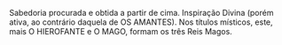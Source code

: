 Sabedoria procurada e obtida a partir de cima. Inspiração Divina (porém ativa,
ao contrário daquela de OS AMANTES). Nos títulos místicos, este, mais O
HIEROFANTE e O MAGO, formam os três Reis Magos.

